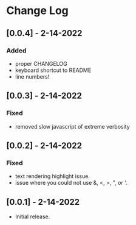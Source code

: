 # Change Log

## [0.0.4] - 2-14-2022
### Added
- proper CHANGELOG
- keyboard shortcut to README
- line numbers!

## [0.0.3] - 2-14-2022
### Fixed
- removed slow javascript of extreme verbosity

## [0.0.2] - 2-14-2022
### Fixed
- text rendering highlight issue.
- issue where you could not use &, <, >, ", or '.

## [0.0.1] - 2-14-2022
- Initial release.